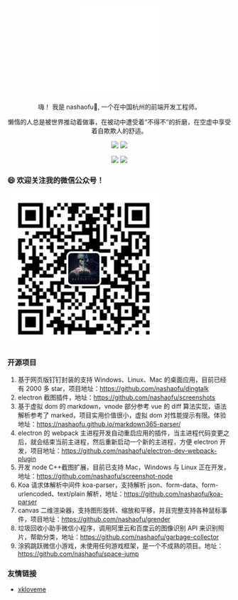 <div align="center">
  <p><img src="avatar.svg" height="200"></p>
  <p>嗨！ 我是 nashaofu👋, 一个在中国杭州的前端开发工程师。</p>
  <p>懒惰的人总是被世界推动着做事，在被动中遭受着“不得不”的折磨，在空虚中享受着自欺欺人的舒适。</p>
  <p>
    <img src="https://img.shields.io/github/followers/nashaofu"/>
    <img src="https://visitor-badge.laobi.icu/badge?page_id=nashaofu.nashaofu.README.md" />
  </p>
  <p>
    <img src="https://github-readme-stats.vercel.app/api?username=nashaofu&theme=dark&show_icons=true&hide_border=true" height="165" />
    <img src="https://github-readme-stats.vercel.app/api/top-langs/?username=nashaofu&layout=compact&theme=dark&hide_border=true" height="165"/>
  </p>
</div>

<!--
**nashaofu/nashaofu** is a ✨ _special_ ✨ repository because its `README.md` (this file) appears on your GitHub profile.

Here are some ideas to get you started:

- 🔭 I’m currently working on ...
- 🌱 I’m currently learning ...
- 👯 I’m looking to collaborate on ...
- 🤔 I’m looking for help with ...
- 💬 Ask me about ...
- 📫 How to reach me: ...
- 😄 Pronouns: ...
- ⚡ Fun fact: ...
-->

### 😄 欢迎关注我的微信公众号！

![微信公众号](https://github.com/nashaofu/nashaofu/raw/master/mp-qrcode.jpg)

### 开源项目

1. 基于网页版钉钉封装的支持 Windows、Linux、Mac 的桌面应用，目前已经有 2000 多 star，项目地址：https://github.com/nashaofu/dingtalk
2. electron 截图插件，地址：https://github.com/nashaofu/screenshots
3. 基于虚拟 dom 的 markdown，vnode 部分参考 vue 的 diff 算法实现，语法解析参考了 marked，项目实用价值很小，虚拟 dom 对性能提示有限。体验地址：https://nashaofu.github.io/markdown365-parser/
4. electron 的 webpack 主进程开发自动重启应用的插件，当主进程代码变更之后，就会结束当前主进程，然后重新启动一个新的主进程，方便 electron 开发，项目地址：https://github.com/nashaofu/electron-dev-webpack-plugin
5. 开发 node C++截图扩展，目前已支持 Mac，Windows 与 Linux 正在开发，地址：https://github.com/nashaofu/screenshot-node
6. Koa 请求体解析中间件 koa-parser，支持解析 json、form-data、form-urlencoded、text/plain 解析，地址：https://github.com/nashaofu/koa-parser
7. canvas 二维渲染器，支持图形旋转、缩放和平移，并且完整支持各种鼠标事件，项目地址：https://github.com/nashaofu/grender
8. 垃圾回收小助手微信小程序，调用阿里云和百度云的图像识别 API 来识别照片，帮助分类，地址：https://github.com/nashaofu/garbage-collector
9. 涂鸦跳跃微信小游戏，未使用任何游戏框架，是一个不成熟的项目。地址：https://github.com/nashaofu/space-jump

### 友情链接

- [xkloveme](https://github.com/xkloveme)
